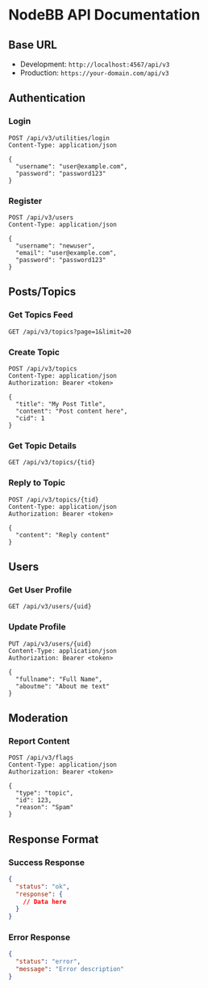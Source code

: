 # NodeBB API Documentation

## Base URL
- Development: `http://localhost:4567/api/v3`
- Production: `https://your-domain.com/api/v3`

## Authentication

### Login
```http
POST /api/v3/utilities/login
Content-Type: application/json

{
  "username": "user@example.com",
  "password": "password123"
}
```

### Register
```http
POST /api/v3/users
Content-Type: application/json

{
  "username": "newuser",
  "email": "user@example.com", 
  "password": "password123"
}
```

## Posts/Topics

### Get Topics Feed
```http
GET /api/v3/topics?page=1&limit=20
```

### Create Topic
```http
POST /api/v3/topics
Content-Type: application/json
Authorization: Bearer <token>

{
  "title": "My Post Title",
  "content": "Post content here",
  "cid": 1
}
```

### Get Topic Details
```http
GET /api/v3/topics/{tid}
```

### Reply to Topic
```http
POST /api/v3/topics/{tid}
Content-Type: application/json
Authorization: Bearer <token>

{
  "content": "Reply content"
}
```

## Users

### Get User Profile
```http
GET /api/v3/users/{uid}
```

### Update Profile
```http
PUT /api/v3/users/{uid}
Content-Type: application/json
Authorization: Bearer <token>

{
  "fullname": "Full Name",
  "aboutme": "About me text"
}
```

## Moderation

### Report Content
```http
POST /api/v3/flags
Content-Type: application/json
Authorization: Bearer <token>

{
  "type": "topic",
  "id": 123,
  "reason": "Spam"
}
```

## Response Format

### Success Response
```json
{
  "status": "ok",
  "response": {
    // Data here
  }
}
```

### Error Response
```json
{
  "status": "error",
  "message": "Error description"
}
```
